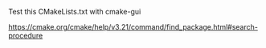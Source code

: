Test this CMakeLists.txt with cmake-gui

https://cmake.org/cmake/help/v3.21/command/find_package.html#search-procedure


